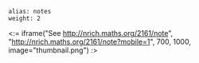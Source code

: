 ````
alias: notes
weight: 2
````

<:= iframe("See http://nrich.maths.org/2161/note", "http://nrich.maths.org/2161/note?mobile=1", 700, 1000, image="thumbnail.png") :>